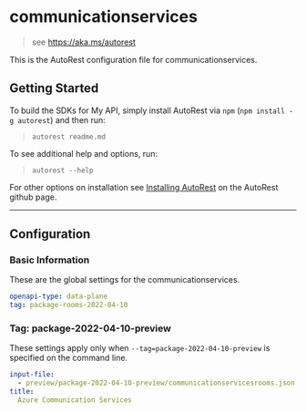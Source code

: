 # communicationservices

> see https://aka.ms/autorest

This is the AutoRest configuration file for communicationservices.

## Getting Started

To build the SDKs for My API, simply install AutoRest via `npm` (`npm install -g autorest`) and then run:

> `autorest readme.md`

To see additional help and options, run:

> `autorest --help`

For other options on installation see [Installing AutoRest](https://aka.ms/autorest/install) on the AutoRest github page.

---

## Configuration

### Basic Information

These are the global settings for the communicationservices.

```yaml
openapi-type: data-plane
tag: package-rooms-2022-04-10
```

### Tag: package-2022-04-10-preview

These settings apply only when `--tag=package-2022-04-10-preview` is specified on the command line.

```yaml $(tag) == 'package-2022-04-10-preview'
input-file:
  - preview/package-2022-04-10-preview/communicationservicesrooms.json
title:
  Azure Communication Services
```